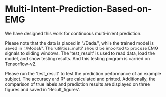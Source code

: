 # Multi-Intent-Prediction-Based-on-EMG

We have designed this work for continuous multi-intent prediction. 

Please note that the data is placed in './Dada/', while the trained model is saved in './Model/'. The 'utilities_multi' should be imported to process EMG signals to sliding windows. The 'test_result' is used to read data, load the model, and show testing results. And this testing program is carried on Tensorflow-v2.

Please run the 'test_result' to test the prediction performance of an example subject. The accuracy and R² are calculated and printed. Additionally, the comparison of true labels and prediction results are displayed on three figures and saved in 'Result_figures'.
